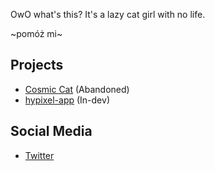 OwO what's this? It's a lazy cat girl with no life.

~pomóż mi~

## Projects
- [Cosmic Cat](https://github.com/ciulinuwu/cosmic-cat) (Abandoned) 
- [hypixel-app](https://giithub.com/ciulinuwu/hypixel-app) (In-dev)

## Social Media
- [Twitter](https://twitter.com/ciulinuwu)
